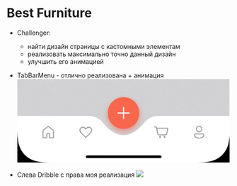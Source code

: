 # Best Furniture
    
- Challenger:
    - найти дизайн страницы с кастомными элементам
    - реализовать максимально точно данный дизайн
    - улучшить его анимацией

- TabBarMenu - отлично реализована + анимация
<img src="https://github.com/ihValery/BestFurniture/blob/main/image/TabBarMenu.gif?raw=true"></a>

- Слева Dribble с права моя реализация
<img src="?raw=true"></a>
